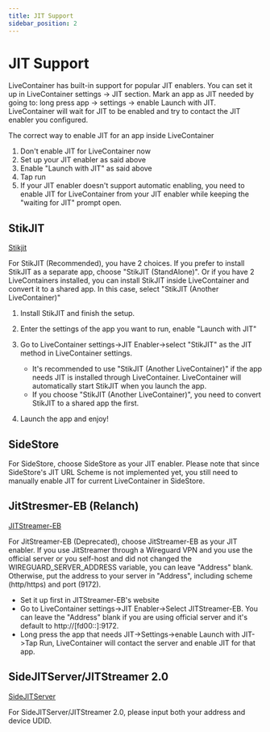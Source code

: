 ```yaml
---
title: JIT Support
sidebar_position: 2
---
```


# JIT Support

LiveContainer has built-in support for popular JIT enablers. You can set it up in LiveContainer settings -> JIT section.
Mark an app as JIT needed by going to: long press app -> settings -> enable Launch with JIT. LiveContainer will wait for JIT to be enabled and try to contact the JIT enabler you configured.

The correct way to enable JIT for an app inside LiveContainer

1. Don't enable JIT for LiveContainer now
2. Set up your JIT enabler as said above
3. Enable "Launch with JIT" as said above
4. Tap run
5. If your JIT enabler doesn't support automatic enabling, you need to enable JIT for LiveContainer from your JIT enabler while keeping the "waiting for JIT" prompt open.

## StikJIT

[Stikjit](https://github.com/0-Blu/StikJIT)

For StikJIT (Recommended), you have 2 choices. If you prefer to install StikJIT as a separate app, choose "StikJIT (StandAlone)". Or if you have 2 LiveContainers installed, you can install StikJIT inside LiveContainer and convert it to a shared app. In this case, select "StikJIT (Another LiveContainer)"

1. Install StikJIT and finish the setup.
2. Enter the settings of the app you want to run, enable "Launch with JIT"
3. Go to LiveContainer settings->JIT Enabler->select "StikJIT" as the JIT method in LiveContainer settings.

    - It's recommended to use "StikJIT (Another LiveContainer)" if the app needs JIT is installed through LiveContainer. LiveContainer will automatically start StikJIT when you launch the app.
    - If you choose "StikJIT (Another LiveContainer)", you need to convert StikJIT to a shared app the first.

4. Launch the app and enjoy!

## SideStore

For SideStore, choose SideStore as your JIT enabler. Please note that since SideStore's JIT URL Scheme is not implemented yet, you still need to manually enable JIT for current LiveContainer in SideStore.

## JitStresmer-EB (Relanch)

[JITStreamer-EB](https://jkcoxson.com/jitstreamer)

For JitStreamer-EB (Deprecated), choose JitStreamer-EB as your JIT enabler. If you use JitStreamer through a Wireguard VPN and you use the official server or you self-host and did not changed the WIREGUARD_SERVER_ADDRESS variable, you can leave "Address" blank. Otherwise, put the address to your server in "Address", including scheme (http/https) and port (9172).

- Set it up first in JITStreamer-EB's website
- Go to LiveContainer settings->JIT Enabler->Select JITStreamer-EB. You can leave the "Address" blank if you are using official server and it's default to http://[fd00::]:9172.
- Long press the app that needs JIT->Settings->enable Launch with JIT->Tap Run, LiveContainer will contact the server and enable JIT for that app.

## SideJITServer/JITStreamer 2.0

[SideJITServer](https://github.com/nythepegasus/SideJITServer)

For SideJITServer/JITStreamer 2.0, please input both your address and device UDID.
